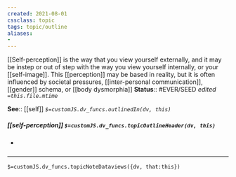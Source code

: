 ```yaml
---
created: 2021-08-01
cssclass: topic
tags: topic/outline
aliases:
- 
---
```

 [[Self-perception]] is the way that you view yourself externally, and it may be instep or out of step with the way you view yourself internally, or your [[self-image]]. This [[perception]] may be based in reality, but it is often influenced by societal pressures, [[inter-personal communication]], [[gender]] schema, or [[body dysmorphia]]
**Status**:: #EVER/SEED 
*edited `=this.file.mtime`*

**See**:: [[self]]
*`$=customJS.dv_funcs.outlinedIn(dv, this)`*

##### [[self-perception]] `$=customJS.dv_funcs.topicOutlineHeader(dv, this)`
- 

### <hr class="dataviews"/>

`$=customJS.dv_funcs.topicNoteDataviews({dv, that:this})`


